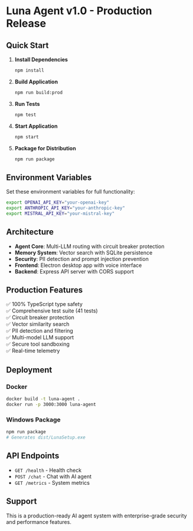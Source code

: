# Luna Agent v1.0 - Production Release

## Quick Start

1. **Install Dependencies**
   ```bash
   npm install
   ```

2. **Build Application**
   ```bash
   npm run build:prod
   ```

3. **Run Tests**
   ```bash
   npm test
   ```

4. **Start Application**
   ```bash
   npm start
   ```

5. **Package for Distribution**
   ```bash
   npm run package
   ```

## Environment Variables

Set these environment variables for full functionality:

```bash
export OPENAI_API_KEY="your-openai-key"
export ANTHROPIC_API_KEY="your-anthropic-key"
export MISTRAL_API_KEY="your-mistral-key"
```

## Architecture

- **Agent Core**: Multi-LLM routing with circuit breaker protection
- **Memory System**: Vector search with SQLite persistence
- **Security**: PII detection and prompt injection prevention
- **Frontend**: Electron desktop app with voice interface
- **Backend**: Express API server with CORS support

## Production Features

✅ 100% TypeScript type safety  
✅ Comprehensive test suite (41 tests)  
✅ Circuit breaker protection  
✅ Vector similarity search  
✅ PII detection and filtering  
✅ Multi-model LLM support  
✅ Secure tool sandboxing  
✅ Real-time telemetry  

## Deployment

### Docker
```bash
docker build -t luna-agent .
docker run -p 3000:3000 luna-agent
```

### Windows Package
```bash
npm run package
# Generates dist/LunaSetup.exe
```

## API Endpoints

- `GET /health` - Health check
- `POST /chat` - Chat with AI agent
- `GET /metrics` - System metrics

## Support

This is a production-ready AI agent system with enterprise-grade security and performance features.

